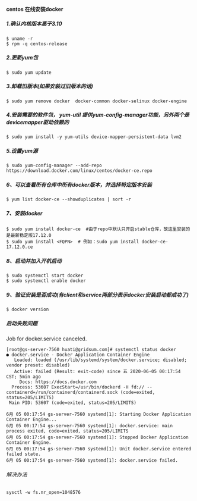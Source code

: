 #### centos 在线安装docker

##### 1.确认内核版本高于3.10

```
$ uname -r
$ rpm -q centos-release
```

##### 2.更新yum包

```
$ sudo yum update
```

##### 3.卸载旧版本(如果安装过旧版本的话)

```
$ sudo yum remove docker  docker-common docker-selinux docker-engine
```

##### 4.安装需要的软件包， yum-util 提供yum-config-manager功能，另外两个是devicemapper驱动依赖的

```
$ sudo yum install -y yum-utils device-mapper-persistent-data lvm2
```

##### 5.设置yum源

~~~
$ sudo yum-config-manager --add-repo https://download.docker.com/linux/centos/docker-ce.repo
~~~

##### 6、可以查看所有仓库中所有docker版本，并选择特定版本安装

~~~
$ yum list docker-ce --showduplicates | sort -r
~~~

##### 7、安装docker

~~~
$ sudo yum install docker-ce  #由于repo中默认只开启stable仓库，故这里安装的是最新稳定版17.12.0
$ sudo yum install <FQPN>  # 例如：sudo yum install docker-ce-17.12.0.ce
~~~

##### 8、启动并加入开机启动

~~~
$ sudo systemctl start docker
$ sudo systemctl enable docker
~~~

##### 9、验证安装是否成功(有client和service两部分表示docker安装启动都成功了)

~~~
$ docker version
~~~

##### 启动失败问题

Job for docker.service canceled.

```
[root@gs-server-7560 huati@gridsum.com]# systemctl status docker
● docker.service - Docker Application Container Engine
   Loaded: loaded (/usr/lib/systemd/system/docker.service; disabled; vendor preset: disabled)
   Active: failed (Result: exit-code) since 五 2020-06-05 00:17:54 CST; 5min ago
     Docs: https://docs.docker.com
  Process: 53607 ExecStart=/usr/bin/dockerd -H fd:// --containerd=/run/containerd/containerd.sock (code=exited, status=205/LIMITS)
 Main PID: 53607 (code=exited, status=205/LIMITS)

6月 05 00:17:54 gs-server-7560 systemd[1]: Starting Docker Application Container Engine...
6月 05 00:17:54 gs-server-7560 systemd[1]: docker.service: main process exited, code=exited, status=205/LIMITS
6月 05 00:17:54 gs-server-7560 systemd[1]: Stopped Docker Application Container Engine.
6月 05 00:17:54 gs-server-7560 systemd[1]: Unit docker.service entered failed state.
6月 05 00:17:54 gs-server-7560 systemd[1]: docker.service failed.
```

###### 解决办法

```
sysctl -w fs.nr_open=1048576
```



